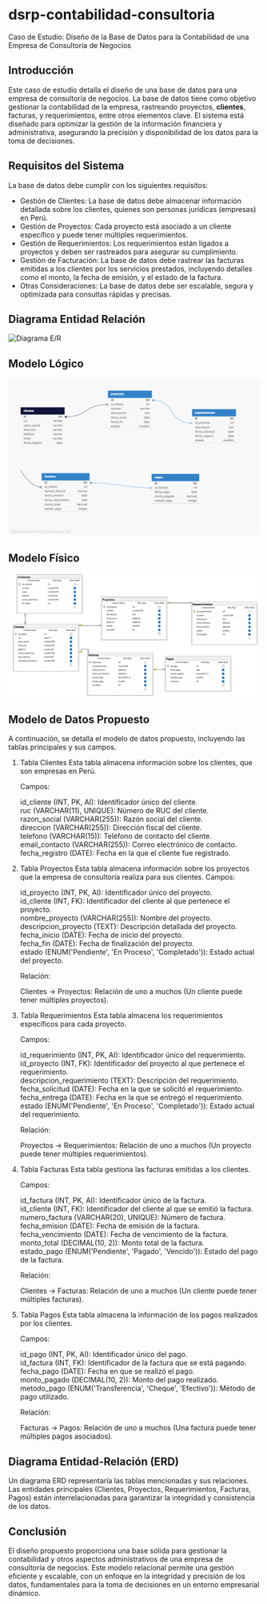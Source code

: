 # dsrp-contabilidad-consultoria

Caso de Estudio: Diseño de la Base de Datos para la Contabilidad de una Empresa de Consultoría de Negocios

## Introducción
Este caso de estudio detalla el diseño de una base de datos para una empresa de consultoría de negocios. La base de datos tiene como objetivo gestionar la contabilidad de la empresa, rastreando proyectos, **clientes**, facturas, y requerimientos, entre otros elementos clave. El sistema está diseñado para optimizar la gestión de la información financiera y administrativa, asegurando la precisión y disponibilidad de los datos para la toma de decisiones.

## Requisitos del Sistema

La base de datos debe cumplir con los siguientes requisitos:

* Gestión de Clientes: La base de datos debe almacenar información detallada sobre los clientes, quienes son personas jurídicas (empresas) en Perú.
* Gestión de Proyectos: Cada proyecto está asociado a un cliente específico y puede tener múltiples requerimientos.
* Gestión de Requerimientos: Los requerimientos están ligados a proyectos y deben ser rastreados para asegurar su cumplimiento.
* Gestión de Facturación: La base de datos debe rastrear las facturas emitidas a los clientes por los servicios prestados, incluyendo detalles como el monto, la fecha de emisión, y el estado de la factura.
* Otras Consideraciones: La base de datos debe ser escalable, segura y optimizada para consultas rápidas y precisas.

## Diagrama Entidad Relación

![Diagrama E/R](./diagramas/ModeloEntidadRelación.png)

## Modelo Lógico

![Diagrama E/R](./diagramas/ModeloLogico.png)

## Modelo Físico

![Diagrama E/R](./diagramas/ModeloFisico.png)

## Modelo de Datos Propuesto

A continuación, se detalla el modelo de datos propuesto, incluyendo las tablas principales y sus campos.

1. Tabla Clientes
    Esta tabla almacena información sobre los clientes, que son empresas en Perú.

    Campos:

    id_cliente (INT, PK, AI): Identificador único del cliente.  
    ruc (VARCHAR(11), UNIQUE): Número de RUC del cliente.  
    razon_social (VARCHAR(255)): Razón social del cliente.  
    direccion (VARCHAR(255)): Dirección fiscal del cliente.  
    telefono (VARCHAR(15)): Teléfono de contacto del cliente.  
    email_contacto (VARCHAR(255)): Correo electrónico de contacto.  
    fecha_registro (DATE): Fecha en la que el cliente fue registrado.  

2. Tabla Proyectos
Esta tabla almacena información sobre los proyectos que la empresa de consultoría realiza para sus clientes.
Campos:

    id_proyecto (INT, PK, AI): Identificador único del proyecto.  
    id_cliente (INT, FK): Identificador del cliente al que pertenece el proyecto.  
    nombre_proyecto (VARCHAR(255)): Nombre del proyecto.  
    descripcion_proyecto (TEXT): Descripción detallada del proyecto.  
    fecha_inicio (DATE): Fecha de inicio del proyecto.  
    fecha_fin (DATE): Fecha de finalización del proyecto.  
    estado (ENUM('Pendiente', 'En Proceso', 'Completado')): Estado actual del proyecto.  

    Relación:

    Clientes -> Proyectos: Relación de uno a muchos (Un cliente puede tener múltiples proyectos).

3. Tabla Requerimientos
Esta tabla almacena los requerimientos específicos para cada proyecto.

    Campos:

    id_requerimiento (INT, PK, AI): Identificador único del requerimiento.  
    id_proyecto (INT, FK): Identificador del proyecto al que pertenece el requerimiento.  
    descripcion_requerimiento (TEXT): Descripción del requerimiento.  
    fecha_solicitud (DATE): Fecha en la que se solicitó el requerimiento.  
    fecha_entrega (DATE): Fecha en la que se entregó el requerimiento.  
    estado (ENUM('Pendiente', 'En Proceso', 'Completado')): Estado actual del requerimiento.  

    Relación:

    Proyectos -> Requerimientos: Relación de uno a muchos (Un proyecto puede tener múltiples requerimientos).

4. Tabla Facturas
Esta tabla gestiona las facturas emitidas a los clientes.

    Campos:

    id_factura (INT, PK, AI): Identificador único de la factura.  
    id_cliente (INT, FK): Identificador del cliente al que se emitió la factura.  
    numero_factura (VARCHAR(20), UNIQUE): Número de factura.  
    fecha_emision (DATE): Fecha de emisión de la factura.  
    fecha_vencimiento (DATE): Fecha de vencimiento de la factura.  
    monto_total (DECIMAL(10, 2)): Monto total de la factura.  
    estado_pago (ENUM('Pendiente', 'Pagado', 'Vencido')): Estado del pago de la factura.  

    Relación:

    Clientes -> Facturas: Relación de uno a muchos (Un cliente puede tener múltiples facturas).


5. Tabla Pagos
Esta tabla almacena la información de los pagos realizados por los clientes.

    Campos:

    id_pago (INT, PK, AI): Identificador único del pago.  
    id_factura (INT, FK): Identificador de la factura que se está pagando.  
    fecha_pago (DATE): Fecha en que se realizó el pago.  
    monto_pagado (DECIMAL(10, 2)): Monto del pago realizado.  
    metodo_pago (ENUM('Transferencia', 'Cheque', 'Efectivo')): Método de pago utilizado.  

    Relación:

    Facturas -> Pagos: Relación de uno a muchos (Una factura puede tener múltiples pagos asociados).

## Diagrama Entidad-Relación (ERD)
Un diagrama ERD representaría las tablas mencionadas y sus relaciones. Las entidades principales (Clientes, Proyectos, Requerimientos, Facturas, Pagos) están interrelacionadas para garantizar la integridad y consistencia de los datos.

## Conclusión
El diseño propuesto proporciona una base sólida para gestionar la contabilidad y otros aspectos administrativos de una empresa de consultoría de negocios. Este modelo relacional permite una gestión eficiente y escalable, con un enfoque en la integridad y precisión de los datos, fundamentales para la toma de decisiones en un entorno empresarial dinámico.

